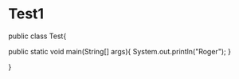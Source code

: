 # Test1
public class Test{

public static void main(String[] args){
System.out.println("Roger");
}

}
